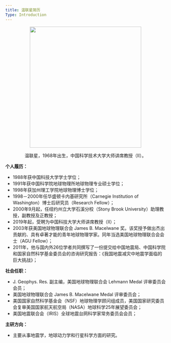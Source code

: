 ```yaml
---
title: 温联星简历
Type: Introduction
---
```


<!-- {{<figure src="/images/WenLianXing.jpg" caption=" 温联星，1968年出生，中国科技大学大师讲席教授（II）。">}} -->
<figure>
<center>
<img src="/images/WenLianXing.jpg" width="350" height="380" />
<p> 温联星，1968年出生，中国科学技术大学大师讲席教授（II）。</p>
</center>
</figure>

**个人履历：**

- 1988年获中国科技大学学士学位；
- 1991年获中国科学院地球物理所地球物理专业硕士学位；
- 1998年获加州理工学院地球物理博士学位；
- 1998－2000年任华盛顿卡内基研究所（Carnegie Institution of Washington）博士后研究员（Research Fellow）；
- 2000年9月起，任纽约州立大学石溪分校（Stony Brook University）助理教授，副教授及正教授；
- 2019年起，受聘为中国科技大学大师讲席教授（II）；
- 2003年获美国地球物理联合会 James B. Macelwane 奖。该奖授予做出杰出贡献的、具有卓著才能的青年地球物理学家。同年当选美国地球物理联合会会士（AGU Fellow）；
- 2011年，他与国内外26位学者共同撰写了一份提交给中国地震局、中国科学院和国家自然科学基金委员会的咨询研究报告：《我国地震减灾中地震学面临的巨大挑战》；

**社会任职：**

- J. Geophys. Res. 副主编，美国地球物理联合会 Lehmann Medal 评审委员会会员；
- 美国地球物理联合会 James B. Macelwane Medal 评审委员会；
- 美国国家自然科学基金会（NSF）地球物理学顾问组成员，美国国家研究委员会复审美国国家航天航空局（NASA）地球科学25年展望委员会；
- 美国地震联合会（IRIS）全球地震台网科学家常务委员会会员；

**主研方向：**

- 主要从事地震学，地球动力学和行星科学方面的研究。
